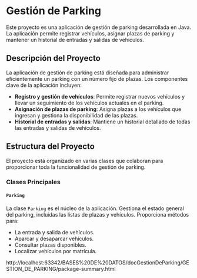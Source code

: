 # Gestión de Parking

Este proyecto es una aplicación de gestión de parking desarrollada en Java. La aplicación permite registrar vehículos, asignar plazas de parking y mantener un historial de entradas y salidas de vehículos.

## Descripción del Proyecto

La aplicación de gestión de parking está diseñada para administrar eficientemente un parking con un número fijo de plazas. Los componentes clave de la aplicación incluyen:

- **Registro y gestión de vehículos**: Permite registrar nuevos vehículos y llevar un seguimiento de los vehículos actuales en el parking.
- **Asignación de plazas de parking**: Asigna plazas a los vehículos que ingresan y gestiona la disponibilidad de las plazas.
- **Historial de entradas y salidas**: Mantiene un historial detallado de todas las entradas y salidas de vehículos.

## Estructura del Proyecto

El proyecto está organizado en varias clases que colaboran para proporcionar toda la funcionalidad de gestión de parking.

### Clases Principales

#### `Parking`

La clase `Parking` es el núcleo de la aplicación. Gestiona el estado general del parking, incluidas las listas de plazas y vehículos. Proporciona métodos para:

- La entrada y salida de vehículos.
- Aparcar y desaparcar vehículos.
- Consultar plazas disponibles.
- Localizar vehículos por matrícula.

http://localhost:63342/BASES%20DE%20DATOS/docGestionDeParking/GESTION_DE_PARKING/package-summary.html
